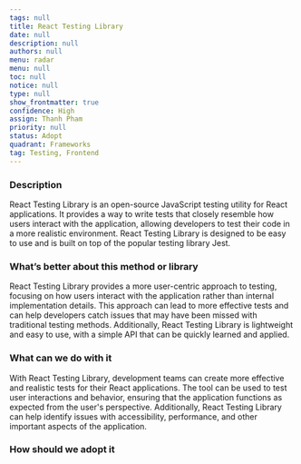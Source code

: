 ```yaml
---
tags: null
title: React Testing Library
date: null
description: null
authors: null
menu: radar
menu: null
toc: null
notice: null
type: null
show_frontmatter: true
confidence: High
assign: Thanh Pham
priority: null
status: Adopt
quadrant: Frameworks
tag: Testing, Frontend
---
```


<!-- table_of_contents 7177a1d3-a198-4134-8e71-1d7bab3325bd -->

### Description

React Testing Library is an open-source JavaScript testing utility for React applications. It provides a way to write tests that closely resemble how users interact with the application, allowing developers to test their code in a more realistic environment. React Testing Library is designed to be easy to use and is built on top of the popular testing library Jest.

### What’s better about this method or library

React Testing Library provides a more user-centric approach to testing, focusing on how users interact with the application rather than internal implementation details. This approach can lead to more effective tests and can help developers catch issues that may have been missed with traditional testing methods. Additionally, React Testing Library is lightweight and easy to use, with a simple API that can be quickly learned and applied.

### What can we do with it

With React Testing Library, development teams can create more effective and realistic tests for their React applications. The tool can be used to test user interactions and behavior, ensuring that the application functions as expected from the user's perspective. Additionally, React Testing Library can help identify issues with accessibility, performance, and other important aspects of the application.

### How should we adopt it


<!-- child_database 1f5e35d4-7623-4d90-807a-e8e1dc7b778b -->
